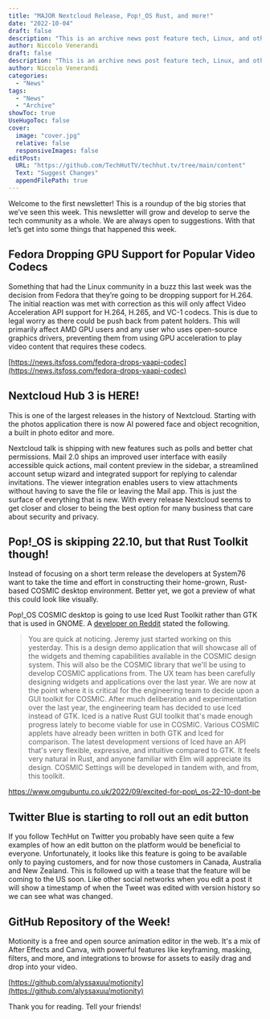 ```yaml
---
title: "MAJOR Nextcloud Release, Pop!_OS Rust, and more!"
date: "2022-10-04"
draft: false
description: "This is an archive news post feature tech, Linux, and other open-source news. This is an older article that was part of a migration. There will be missing images, broken links, and potentially other issues."
author: Niccolo Venerandi
draft: false
description: "This is an archive news post feature tech, Linux, and other open-source news. This is an older article that was part of a migration. There will be missing images, broken links, and potentially other issues."
author: Niccolo Venerandi
categories:
  - "News"
tags:
  - "News"
  - "Archive"
showToc: true
UseHugoToc: false
cover:
  image: "cover.jpg"
  relative: false
  responsiveImages: false
editPost:
  URL: "https://github.com/TechHutTV/techhut.tv/tree/main/content"
  Text: "Suggest Changes"
  appendFilePath: true
---
```


Welcome to the first newsletter! This is a roundup of the big stories that we’ve seen this week. This newsletter will grow and develop to serve the tech community as a whole. We are always open to suggestions. With that let’s get into some things that happened this week.

## **Fedora Dropping GPU Support for Popular Video Codecs**

Something that had the Linux community in a buzz this last week was the decision from Fedora that they’re going to be dropping support for H.264. The initial reaction was met with correction as this will only affect Video Acceleration API support for H.264, H.265, and VC-1 codecs. This is due to legal worry as there could be push back from patent holders. This will primarily affect AMD GPU users and any user who uses open-source graphics drivers, preventing them from using GPU acceleration to play video content that requires these codecs.

[https://news.itsfoss.com/fedora-drops-vaapi-codec](https://news.itsfoss.com/fedora-drops-vaapi-codec)

## Nextcloud Hub 3 is HERE!

This is one of the largest releases in the history of Nextcloud. Starting with the photos application there is now AI powered face and object recognition, a built in photo editor and more.

Nextcloud talk is shipping with new features such as polls and better chat permissions. Mail 2.0 ships an improved user interface with easily accessible quick actions, mail content preview in the sidebar, a streamlined account setup wizard and integrated support for replying to calendar invitations. The viewer integration enables users to view attachments without having to save the file or leaving the Mail app. This is just the surface of everything that is new. With every release Nextcloud seems to get closer and closer to being the best option for many business that care about security and privacy.

## **Pop!\_OS is skipping 22.10, but that Rust Toolkit though!**

Instead of focusing on a short term release the developers at System76 want to take the time and effort in constructing their home-grown, Rust-based COSMIC desktop environment. Better yet, we got a preview of what this could look like visually.

Pop!_OS COSMIC desktop is going to use Iced Rust Toolkit rather than GTK that is used in GNOME. A [developer on Reddit](https://www.reddit.com/r/pop_os/comments/xs87ed/comment/iqjc35b/?utm_source=reddit) stated the following.

> You are quick at noticing. Jeremy just started working on this yesterday. This is a design demo application that will showcase all of the widgets and theming capabilities available in the COSMIC design system. This will also be the COSMIC library that we'll be using to develop COSMIC applications from. The UX team has been carefully designing widgets and applications over the last year. We are now at the point where it is critical for the engineering team to decide upon a GUI toolkit for COSMIC. After much deliberation and experimentation over the last year, the engineering team has decided to use Iced instead of GTK. Iced is a native Rust GUI toolkit that's made enough progress lately to become viable for use in COSMIC. Various COSMIC applets have already been written in both GTK and Iced for comparison. The latest development versions of Iced have an API that's very flexible, expressive, and intuitive compared to GTK. It feels very natural in Rust, and anyone familiar with Elm will appreciate its design. COSMIC Settings will be developed in tandem with, and from, this toolkit.

https://www.omgubuntu.co.uk/2022/09/excited-for-pop\_os-22-10-dont-be

## Twitter Blue is starting to roll out an edit button

If you follow TechHut on Twitter you probably have seen quite a few examples of how an edit button on the platform would be beneficial to everyone. Unfortunately, it looks like this feature is going to be available only to paying customers, and for now those customers in Canada, Australia and New Zealand. This is followed up with a tease that the feature will be coming to the US soon. Like other social networks when you edit a post it will show a timestamp of when the Tweet was edited with version history so we can see what was changed.

## GitHub Repository of the Week!

Motionity is a free and open source animation editor in the web. It's a mix of After Effects and Canva, with powerful features like keyframing, masking, filters, and more, and integrations to browse for assets to easily drag and drop into your video.

[https://github.com/alyssaxuu/motionity](https://github.com/alyssaxuu/motionity)

Thank you for reading. Tell your friends!

